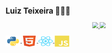 ## Luiz Teixeira 👨🏻‍💻

<div align="center">
  <a href="https://github.com/gostislavtx">
  <img height="180em" src="https://github-readme-stats.vercel.app/api?username=gostislavtx&show_icons=true&theme=dark&include_all_commits=true&count_private=true"/>
  <img height="180em" src="https://github-readme-stats.vercel.app/api/top-langs/?username=gostislavtx&layout=compact&langs_count=7&theme=dark"/>
</div>
<div style="display: inline_block"><br>
  <img align="center" alt="gostislavtx-Python" height="30" width="40" src="https://raw.githubusercontent.com/devicons/devicon/master/icons/python/python-original.svg">
  <img align="center" alt="gostislavtx-HTML" height="30" width="40" src="https://raw.githubusercontent.com/devicons/devicon/master/icons/html5/html5-original.svg">
  <img align="center" alt="gostislavtx-React" height="30" width="40" src="https://raw.githubusercontent.com/devicons/devicon/master/icons/react/react-original.svg">
  <img align="center" alt="gostislavtx-Js" height="30" width="40" src="https://raw.githubusercontent.com/devicons/devicon/master/icons/javascript/javascript-plain.svg">

